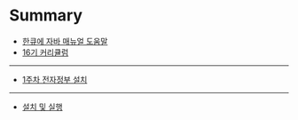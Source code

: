 # Summary

* [한큐에 자바 매뉴얼 도움말](README.md)
* [16기 커리큘럼](16Curriculum.md)

-----

* [1주차 전자정부 설치](1주차.md)

-----

* [설치 및 실행](000공통기능/01설치및실행.md)